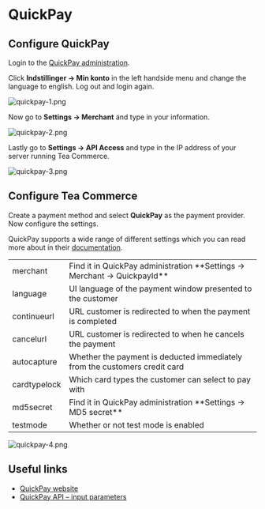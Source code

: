 # QuickPay

## Configure QuickPay

Login to the [QuickPay administration](https://manage.quickpay.net/).

Click **Indstillinger -> Min konto** in the left handside menu and change the language to english. Log out and login again.

![quickpay-1.png](/img/ea8736d-quickpay-1.png)

Now go to **Settings -> Merchant** and type in your information.

![quickpay-2.png](/img/429b112-quickpay-2.png)

Lastly go to **Settings -> API Access** and type in the IP address of your server running Tea Commerce.

![quickpay-3.png](/img/414d9dc-quickpay-3.png)

## Configure Tea Commerce

Create a payment method and select **QuickPay** as the payment provider. Now configure the settings.

QuickPay supports a wide range of different settings which you can read more about in their [documentation](http://doc.quickpay.dk/api/specificationsandfeatures.html#index2h2).

<table>
	<tr>
		<td>merchant</td>
		<td>Find it in QuickPay administration
**Settings -&gt; Merchant -&gt; QuickpayId**</td>
	</tr>
	<tr>
		<td>language</td>
		<td>UI language of the payment window presented to the customer</td>
	</tr>
	<tr>
		<td>continueurl</td>
		<td>URL customer is redirected to when the payment is completed</td>
	</tr>
	<tr>
		<td>cancelurl</td>
		<td>URL customer is redirected to when he cancels the payment</td>
	</tr>
	<tr>
		<td>autocapture</td>
		<td>Whether the payment is deducted immediately from the customers credit card</td>
	</tr>
	<tr>
		<td>cardtypelock</td>
		<td>Which card types the customer can select to pay with</td>
	</tr>
	<tr>
		<td>md5secret</td>
		<td>Find it in QuickPay administration
**Settings -&gt; MD5 secret**</td>
	</tr>
	<tr>
		<td>testmode</td>
		<td>Whether or not test mode is enabled</td>
	</tr>
</table>

![quickpay-4.png](/img/1f8814d-quickpay-4.png)

## Useful links

  * [QuickPay website](https://quickpay.net/)
  * [QuickPay API – input parameters](http://doc.quickpay.dk/api/specificationsandfeatures.html#index2h2)
